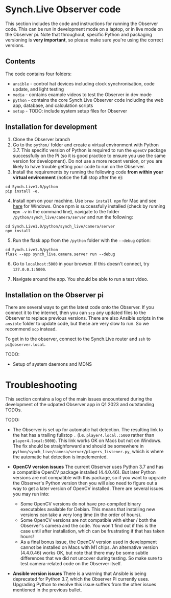 # Synch.Live Observer code

This section includes the code and instructions for running the Observer code. This can be run in development mode on a laptop, or in live mode on the Observer pi. Note that throughout, specific Python and packaging versioning is **very important**, so please make sure you're using the correct versions.

## Contents
The code contains four folders:
- `ansible` - control hat devices including clock synchronisation, code update, and light testing
- `media` - contains example videos to test the Observer in dev mode
- `python` - contains the core Synch.Live Observer code including the web app, database, and calculation scripts
- `setup` - TODO: include system setup files for Observer

## Installation for development

1. Clone the Observer branch
2. Go to the `python/` folder and create a virtual environment with Python 3.7. This specific version of Python is required to run the `openCV` package successfully on the Pi (so it is good practice to ensure you use the same version for development). Do not use a more recent version, or you are likely to have trouble getting your code to run on the Observer.
3. Install the requirements by running the following code **from within your virtual environment** (notice the full stop after the e):
```
cd Synch.Live1.0/python
pip install -e.
```
4. Install npm on your machine. Use `brew install npm` for Mac and see [here](https://phoenixnap.com/kb/install-node-js-npm-on-windows) for Windows. Once npm is successfully installed (check by running `npm -v` in the command line), navigate to the folder `/python/synch_live/camera/server` and run the following:
```
cd Synch.Live1.0/python/synch_live/camera/server
npm install
```
5. Run the flask app from the `/python` folder with the `--debug` option:
```
cd Synch.Live1.0/python
flask --app synch_live.camera.server run --debug
```
6. Go to `localhost:5000` in your browser. If this doesn't connect, try `127.0.0.1:5000`.

7. Navigate around the app. You should be able to run a test video.

## Installation on the Observer pi

There are several ways to get the latest code onto the Observer. If you connect it to the internet, then you can `scp` any updated files to the Observer to replace previous versions. There are also Ansible scripts in the `ansible` folder to update code, but these are very slow to run. So we recommend `scp` instead.

To get in to the observer, connect to the Synch.Live router and `ssh` to `pi@observer.local`.

TODO:
- Setup of system daemons and MDNS

# Troubleshooting
This section contains a log of the main issues encountered during the development of the udpated Observer app in Q1 2023 and outstanding TODOs.

TODO:
- The Observer is set up for automatic hat detection. The resulting link to the hat has a trailing fullstop `.` (i.e. `player4.local.:5000` rather than `player4.local:5000`). This link works OK on Macs but not on Windows. The fix should be straighforward and should be somewhere in `python/synch_live/camera/server/players_listener.py`, which is where the automatic hat detection is impelemented. 

- **OpenCV version issues** The current Observer uses Python 3.7 and has a compatible OpenCV package installed (4.4.0.46). But later Python versions are not compatible with this package, so if you want to upgrade the Observer's Python version then you will also need to figure out a way to get a later version of OpenCV installed. There are several issues you may run into:
  - Some OpenCV versions do not have pre-compiled binary executables available for Debian. This means that installing new versions can take a very long time (in the order of hours).
  - Some OpenCV  versions are not compatible with either / both the Observer's camera and the code. You won't find out if this is the case until after installation, which can be frustrating if that has taken hours!
  - As a final bonus issue, the OpenCV version used in development cannot be installed on Macs with M1 chips. An alternative version (4.4.0.46) works OK, but note that there may be some subtle differences that we did not uncover during testing. So make sure to test camera-related code on the Observer itself.
- **Ansible version issues** There is a warning that Ansible is being deprecated for Python 3.7, which the Observer Pi currently uses. Upgrading Python to resolve this issue suffers from the other issues mentioned in the previous bullet.
